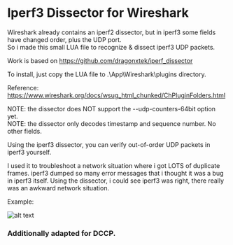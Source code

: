 # Iperf3 Dissector for Wireshark

Wireshark already contains an iperf2 dissector, but in iperf3 some fields have changed order, plus the UDP port.
<BR>So i made this small LUA file to recognize & dissect iperf3 UDP packets.

Work is based on https://github.com/dragonxtek/iperf_dissector

To install, just copy the LUA file to .\App\Wireshark\plugins directory.

Reference: https://www.wireshark.org/docs/wsug_html_chunked/ChPluginFolders.html

NOTE: the dissector does NOT support the --udp-counters-64bit option yet.
<BR>NOTE: the dissector only decodes timestamp and sequence number. No other fields.
  
Using the iperf3 dissector, you can verify out-of-order UDP packets in iperf3 yourself.

I used it to troubleshoot a network situation where i got LOTS of duplicate frames. iperf3 dumped so many error messages that i thought it was a bug in iperf3 itself. Using the dissector, i could see iperf3 was right, there really was an awkward network situation.
  
Example:
  
  
  ![alt text](https://github.com/geertn444/iperf3_dissector/blob/master/example.png)

### Additionally adapted for DCCP.
